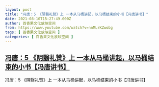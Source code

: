 ```yaml
---
layout: post
title: "冯唐：5 《阴翳礼赞》上 一本从马桶讲起，以马桶结束的小书【冯唐讲书】"
date: 2021-08-10T15:27:49.000Z
author: 百香果文化放映空间
from: https://www.youtube.com/watch?v=nnMLrKZwobg
tags: [ 百香果文化放映空间 ]
categories: [ 百香果文化放映空间 ]
---
```

<!--1628609269000-->
[冯唐：5 《阴翳礼赞》上 一本从马桶讲起，以马桶结束的小书【冯唐讲书】](https://www.youtube.com/watch?v=nnMLrKZwobg)
------

<div>
冯唐：5 《阴翳礼赞》上 一本从马桶讲起，以马桶结束的小书【冯唐讲书】
</div>

